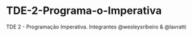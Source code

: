 # TDE-2-Programa-o-Imperativa
TDE 2 - Programação Imperativa. Integrantes @wesleysribeiro &amp; @lavratti
